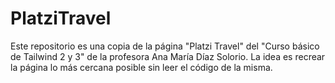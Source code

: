 # PlatziTravel
Este repositorio es una copia de la página "Platzi Travel" del  "Curso básico de Tailwind 2 y 3" de la profesora Ana María Díaz Solorio.
La idea es recrear la página lo más cercana posible sin leer el código de la misma.
